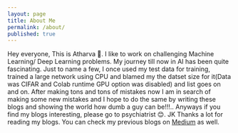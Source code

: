 ```yaml
---
layout: page
title: About Me
permalink: /about/
published: true
---
```


Hey everyone, This is Atharva 👋. I like to work on challenging Machine Learning/ Deep Learning problems. My journey till now in AI has been quite fascinating. Just to name a few, I once used my test data for training, trained a large network using CPU and blamed my the datset size for it(Data was CIFAR and Colab runtime GPU option was disabled) and list goes on and on. After making tons and tons of mistakes now I am in search of making some new mistakes and I hope to do the same by writing these blogs and showing the world how dumb a guy can be!!!.. Anyways if you find my blogs interesting, please go to psychiatrist 😊. JK Thanks a lot for reading my blogs. You can check my previous blogs on [Medium](https://atharvamusale.medium.com/) as well.
